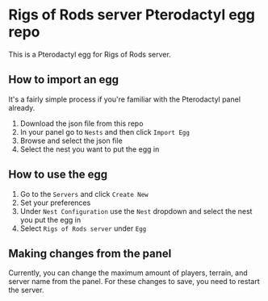 # Rigs of Rods server Pterodactyl egg repo
This is a Pterodactyl egg for Rigs of Rods server.

## How to import an egg

It's a fairly simple process if you're familiar with the Pterodactyl panel already. 
1. Download the json file from this repo
2. In your panel go to `Nests` and then click `Import Egg`
3. Browse and select the json file
4. Select the nest you want to put the egg in

## How to use the egg

1. Go to the `Servers` and click `Create New`
2. Set your preferences
3. Under `Nest Configuration` use the `Nest` dropdown and select the nest you put the egg in
4. Select `Rigs of Rods server` under `Egg`

## Making changes from the panel

Currently, you can change the maximum amount of players, terrain, and server name from the panel. For these changes to save, you need to restart the server.